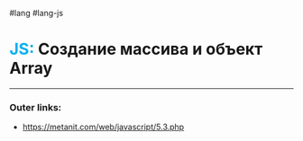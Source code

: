 #lang #lang-js
# <font color="#00b0f0">JS:</font> Создание массива и объект Array
---
### Outer links:
- https://metanit.com/web/javascript/5.3.php